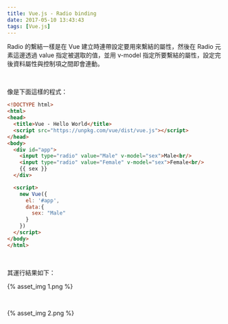 ```yaml
---
title: Vue.js - Radio binding
date: 2017-05-10 13:43:43
tags: [Vue.js]
---
```


Radio 的繫結一樣是在 Vue 建立時連帶設定要用來繫結的屬性，然後在 Radio 元素這邊透過 value 指定被選取的值，並用 v-model 指定所要繫結的屬性，設定完後資料屬性與控制項之間即會連動。

<!-- More -->

<br/>


像是下面這樣的程式：

```html
<!DOCTYPE html>
<html>
<head>
  <title>Vue - Hello World</title>
  <script src="https://unpkg.com/vue/dist/vue.js"></script>
</head>
<body>
  <div id="app">
    <input type="radio" value="Male" v-model="sex">Male<br/>
    <input type="radio" value="Female" v-model="sex">Female<br/>
    {{ sex }}
  </div>

  <script>
    new Vue({
      el: '#app',
      data:{
        sex: "Male"
      }      
    })
  </script>
</body>
</html>
```

<br/>


其運行結果如下：  

{% asset_img 1.png %}

<br/>


{% asset_img 2.png %}

<br/>
